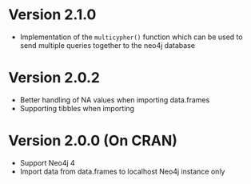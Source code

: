 # Version 2.1.0

- Implementation of the `multicypher()` function which can be used to send
multiple queries together to the neo4j database

# Version 2.0.2

- Better handling of NA values when importing data.frames
- Supporting tibbles when importing

# Version 2.0.0 (On CRAN)

- Support Neo4j 4
- Import data from data.frames to localhost Neo4j instance only
